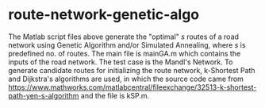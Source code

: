# route-network-genetic-algo

The Matlab script files above generate the "optimal" _s_ routes of a road network using Genetic Algorithm and/or Simulated Annealing, where _s_ is predefined no. of routes. The main file is mainGA.m which contains the inputs of the road network. The test case is the Mandl's Network. To generate candidate routes for initializing the route network, k-Shortest Path and Dijkstra's algorithms are used, in which the source code came from https://www.mathworks.com/matlabcentral/fileexchange/32513-k-shortest-path-yen-s-algorithm and the file is kSP.m.
